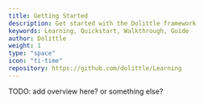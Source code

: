 ```yaml
---
title: Getting Started
description: Get started with the Dolittle framework
keywords: Learning, Quickstart, Walkthrough, Guide
author: Dolittle
weight: 1
type: "space"
icon: "ti-time"
repository: https://github.com/dolittle/Learning
---
```


TODO: add overview here? or something else?

